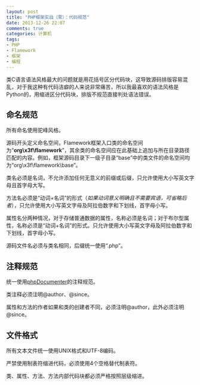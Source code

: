 ```yaml
---
layout: post
title: "PHP框架实战（零）：代码规范"
date: 2013-12-26 22:07
comments: true
categories: 计算机
tags:
- PHP
- Flamework
- 框架
- 编程
---
```


类C语言语法风格最大的问题就是用花括号区分代码块，这导致源码排版容易混乱，对于我这种有代码洁癖的人来说非常痛苦，所以我最喜欢的语法风格是Python的，用缩进区分代码块，排版不规范直接判处语法错误。

命名规范
--------

所有命名使用驼峰风格。

源码开头定义命名空间，Flamework框架入口类的命名空间为“**org\\x3f\\flamework**”，其余类的命名空间应在此基础上追加与所在目录路径匹配的内容。例如，框架源码目录下一级子目录“base”中的类文件的命名空间均为“org\\x3f\\flamework\\base”。

类名必须是名词，不允许添加任何无意义的前缀或后缀，只允许使用大小写英文字母且首字母大写。

方法名必须是“动词+名词”的形式（_如果动词意义明确且不需要宾语，可省略后者_），只允许使用大小写英文字母及阿拉伯数字和下划线，首字母小写。

属性名分两种情况，对于存储普通数据的属性，名称必须是名词；对于布尔型属性，名称必须是“动词+名词”的形式。只允许使用大小写英文字母及阿拉伯数字和下划线，首字母小写。

源码文件名必须与类名相同，后缀统一使用“.php”。

注释规范
--------

统一使用[phpDocumenter](http://www.phpdoc.org/)的注释规范。

类注释必须注明@author、@since。

属性和方法的作者如果和类的创建者不同，必须注明@author，此外必须注明@since。

文件格式
--------

所有文本文件统一使用UNIX格式和UTF-8编码。

严禁使用制表符缩进代码，必须使用4个空格替代制表符。

类、属性、方法、方法内部代码块都必须严格按照层级缩进。
